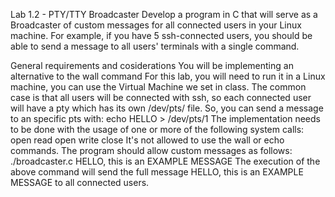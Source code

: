Lab 1.2 - PTY/TTY Broadcaster
Develop a program in C that will serve as a Broadcaster of custom messages for all connected users in your Linux machine. For example, if you have 5 ssh-connected users, you should be able to send a message to all users' terminals with a single command.

General requirements and cosiderations
You will be implementing an alternative to the wall command
For this lab, you will need to run it in a Linux machine, you can use the Virtual Machine we set in class.
The common case is that all users will be connected with ssh, so each connected user will have a pty which has its own /dev/pts/<id> file. So, you can send a message to an specific pts with:
echo HELLO > /dev/pts/1
The implementation needs to be done with the usage of one or more of the following system calls:
open
read
open
write
close
It's not allowed to use the wall or echo commands.
The program should allow custom messages as follows:
./broadcaster.c HELLO, this is an EXAMPLE MESSAGE
The execution of the above command will send the full message HELLO, this is an EXAMPLE MESSAGE to all connected users.